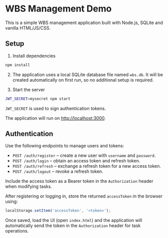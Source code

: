 # WBS Management Demo

This is a simple WBS management application built with Node.js, SQLite and vanilla HTML/JS/CSS.

## Setup

1. Install dependencies

```bash
npm install
```

2. The application uses a local SQLite database file named `wbs.db`. It will be created automatically on first run, so no additional setup is required.

3. Start the server

```bash
JWT_SECRET=mysecret npm start
```

`JWT_SECRET` is used to sign authentication tokens.

The application will run on [http://localhost:3000](http://localhost:3000).

## Authentication

Use the following endpoints to manage users and tokens:

* `POST /auth/register` – create a new user with `username` and `password`.
* `POST /auth/login` – obtain an access token and refresh token.
* `POST /auth/refresh` – exchange a refresh token for a new access token.
* `POST /auth/logout` – revoke a refresh token.

Include the access token as a Bearer token in the `Authorization` header when modifying tasks.

After registering or logging in, store the returned `accessToken` in the browser using:

```javascript
localStorage.setItem('accessToken', '<token>');
```

Once saved, load the UI (open `index.html`) and the application will automatically send the token in the `Authorization` header for task operations.
